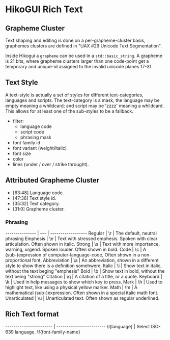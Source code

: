 HikoGUI Rich Text
=================

Grapheme Cluster
----------------

Text shaping and editing is done on a per-grapheme-cluster basis,
graphemes clusters are defined in "UAX #29 Unicode Text Segmentation".

Inside Hikogui a `grapheme` can be used in a `std::basic_string`. A grapheme
is 21 bits, where grapheme clusters larger than one code-point get a temporary and unique-id
assigned to the invalid unicode planes 17-31.

Text Style
----------

A text-style is actually a set of styles for different text-categories, languages
and scripts. The text-category is a mask, the language may be empty meaning a whildcard;
and script may be 'zzzz' meaning a whildcard. This allows for at least one of the sub-styles
to be a fallback.

 - filter:
   + language code
   + script code
   + phrasing mask
 - font family id
 - font variant (weight/italic)
 - font size
 - color
 - lines (under / over / strike throught).

Attributed Grapheme Cluster
---------------------------


 - [63:48] Language code.
 - [47:36] Text style id.
 - [35:32] Text category.
 - [31:0] Grapheme cluster.

### Phrasing

 --------------- | --- | ------------------
  Regular        | \\r | The default, neutral phrasing
  Emphesis       | \\e | Text with stressed emphesis. Spoken with clear articulation. Often shown in italic.
  Strong         | \\s | Text with more importance, warning, urgend. Spoken louder. Often shown in bold.
  Code           | \\c | A (sub-)expression  of computer-language-code, Often shown in a non-proportional font.
  Abbreviation   | \\a | An abbreviation, shown in a different style to show there is a definition somehwere.
  Italic         | \\i | Show text in italic, without the text beging "emphesis"
  Bold           | \\b | Show text in bold, without the text being "strong"
  Citation       | \\q | A citation of a title, or a quote.
  Keyboard       | \\k | Used in help messages to show which key to press. 
  Mark           | \\h | Used to highlight text, like using a physical yellow marker.
  Math           | \\m | A mathematical (sub-)expression. Often shown in a special italic math font.
  Unarticulated  | \\u | Unarticulated text. Often shown as regular underlined.


Rich Text format
----------------

 ----------------------- | ------------------------
  \\l{language}          | Select ISO-639 language.
  \\f{font-family-name}




